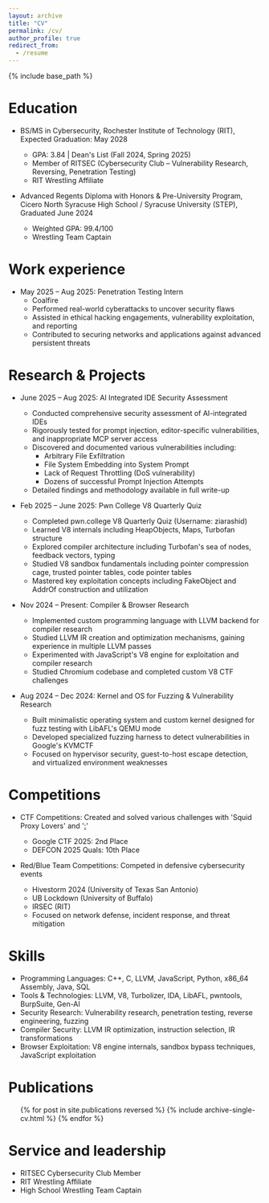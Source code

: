 ```yaml
---
layout: archive
title: "CV"
permalink: /cv/
author_profile: true
redirect_from:
  - /resume
---
```


{% include base_path %}

Education
======
* BS/MS in Cybersecurity, Rochester Institute of Technology (RIT), Expected Graduation: May 2028
  * GPA: 3.84 | Dean's List (Fall 2024, Spring 2025)
  * Member of RITSEC (Cybersecurity Club – Vulnerability Research, Reversing, Penetration Testing)
  * RIT Wrestling Affiliate

* Advanced Regents Diploma with Honors & Pre-University Program, Cicero North Syracuse High School / Syracuse University (STEP), Graduated June 2024
  * Weighted GPA: 99.4/100
  * Wrestling Team Captain

Work experience
======
* May 2025 – Aug 2025: Penetration Testing Intern
  * Coalfire
  * Performed real-world cyberattacks to uncover security flaws
  * Assisted in ethical hacking engagements, vulnerability exploitation, and reporting
  * Contributed to securing networks and applications against advanced persistent threats

Research & Projects
======
* June 2025 – Aug 2025: AI Integrated IDE Security Assessment
  * Conducted comprehensive security assessment of AI-integrated IDEs
  * Rigorously tested for prompt injection, editor-specific vulnerabilities, and inappropriate MCP server access
  * Discovered and documented various vulnerabilities including:
    - Arbitrary File Exfiltration
    - File System Embedding into System Prompt
    - Lack of Request Throttling (DoS vulnerability)
    - Dozens of successful Prompt Injection Attempts
  * Detailed findings and methodology available in full write-up

* Feb 2025 – June 2025: Pwn College V8 Quarterly Quiz
  * Completed pwn.college V8 Quarterly Quiz (Username: ziarashid)
  * Learned V8 internals including HeapObjects, Maps, Turbofan structure
  * Explored compiler architecture including Turbofan's sea of nodes, feedback vectors, typing
  * Studied V8 sandbox fundamentals including pointer compression cage, trusted pointer tables, code pointer tables
  * Mastered key exploitation concepts including FakeObject and AddrOf construction and utilization

* Nov 2024 – Present: Compiler & Browser Research
  * Implemented custom programming language with LLVM backend for compiler research
  * Studied LLVM IR creation and optimization mechanisms, gaining experience in multiple LLVM passes
  * Experimented with JavaScript's V8 engine for exploitation and compiler research
  * Studied Chromium codebase and completed custom V8 CTF challenges

* Aug 2024 – Dec 2024: Kernel and OS for Fuzzing & Vulnerability Research
  * Built minimalistic operating system and custom kernel designed for fuzz testing with LibAFL's QEMU mode
  * Developed specialized fuzzing harness to detect vulnerabilities in Google's KVMCTF
  * Focused on hypervisor security, guest-to-host escape detection, and virtualized environment weaknesses

Competitions
======
* CTF Competitions: Created and solved various challenges with 'Squid Proxy Lovers' and '[:](SLICES)'
  * Google CTF 2025: 2nd Place
  * DEFCON 2025 Quals: 10th Place

* Red/Blue Team Competitions: Competed in defensive cybersecurity events
  * Hivestorm 2024 (University of Texas San Antonio)
  * UB Lockdown (University of Buffalo)
  * IRSEC (RIT)
  * Focused on network defense, incident response, and threat mitigation

Skills
======
* Programming Languages: C++, C, LLVM, JavaScript, Python, x86_64 Assembly, Java, SQL
* Tools & Technologies: LLVM, V8, Turbolizer, IDA, LibAFL, pwntools, BurpSuite, Gen-AI
* Security Research: Vulnerability research, penetration testing, reverse engineering, fuzzing
* Compiler Security: LLVM IR optimization, instruction selection, IR transformations
* Browser Exploitation: V8 engine internals, sandbox bypass techniques, JavaScript exploitation

Publications
======
  <ul>{% for post in site.publications reversed %}
    {% include archive-single-cv.html %}
  {% endfor %}</ul>
  
  
Service and leadership
======
* RITSEC Cybersecurity Club Member
* RIT Wrestling Affiliate
* High School Wrestling Team Captain
